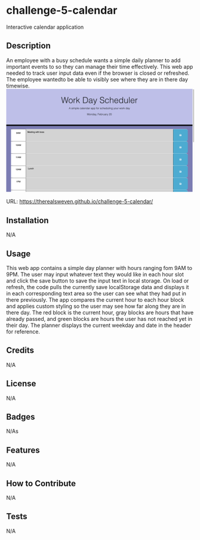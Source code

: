 # challenge-5-calendar

Interactive calendar application

## Description

An employee with a busy schedule wants a simple daily planner to add important events to so they can manage their time effectively. This web app needed to track user input data even if the browser is closed or refreshed. The employee wantedto be able to visibly see where they are in there day timewise.  
![Screenshot](Screenshot.png)

URL: https://therealsweven.github.io/challenge-5-calendar/

## Installation

N/A

## Usage

This web app contains a simple day planner with hours ranging fom 9AM to 9PM. The user may input whatever text they would like in each hour slot and click the save button to save the input text in local storage. On load or refresh, the code pulls the currently save localStorage data and displays it in each corresponding text area so the user can see what they had put in there previously. The app compares the current hour to each hour block and applies custom styling so the user may see how far along they are in there day. The red block is the current hour, gray blocks are hours that have already passed, and green blocks are hours the user has not reached yet in their day. The planner displays the current weekday and date in the header for reference.

## Credits

N/A

## License

N/A

## Badges

N/As

## Features

N/A

## How to Contribute

N/A

## Tests

N/A
